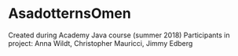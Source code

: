 # AsadotternsOmen
Created during Academy Java course (summer 2018)
Participants in project: Anna Wildt, Christopher Mauricci, Jimmy Edberg
